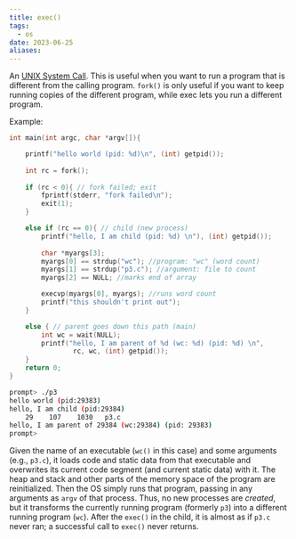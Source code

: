 ```yaml
---
title: exec()
tags:
  - os
date: 2023-06-25
aliases:
---
```


An [UNIX System Call](UNIX%20System%20Calls.md).
This is useful when you want to run a program that is different from the calling program.
`fork()` is only useful if you want to keep running copies of the different program, while exec lets you run a different program.

Example:
```c
int main(int argc, char *argv[]){

	printf("hello world (pid: %d)\n", (int) getpid());
	
	int rc = fork();
	
	if (rc < 0){ // fork failed; exit
		fprintf(stderr, "fork failed\n");
		exit(1);
	}

	else if (rc == 0){ // child (new process)
		printf("hello, I am child (pid: %d) \n"), (int) getpid());
		
		char *myargs[3];
		myargs[0] == strdup("wc"); //program: "wc" (word count)
		myargs[1] == strdup("p3.c"); //argument: file to count
		myargs[2] == NULL; //marks end of array

		execvp(myargs[0], myargs); //runs word count
		printf("this shouldn't print out");
	}

	else { // parent goes down this path (main)
		int wc = wait(NULL);
		printf("hello, I am parent of %d (wc: %d) (pid: %d) \n", 
				rc, wc, (int) getpid());
	}
	return 0;	
}
```
```bash
prompt> ./p3
hello world (pid:29383)
hello, I am child (pid:29384)
	29    107    1030   p3.c
hello, I am parent of 29384 (wc:29384) (pid: 29383)
prompt>
```

Given the name of an executable (`wc()` in this case) and some arguments (e.g., `p3.c`), it loads code and static data from that executable and overwrites its current code segment (and current static data) with it.
The heap and stack and other parts of the memory space of the program are reinitialized. Then the OS simply runs that program, passing in any arguments as  `argv`  of that process. Thus, no new processes are *created*, but it transforms the currently running program (formerly `p3`) into a different running program (`wc`). After the `exec()` in the child, it is almost as if `p3.c` never ran; a successful call to `exec()` never returns.